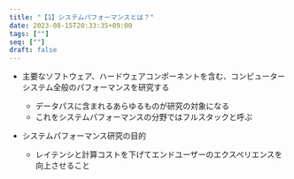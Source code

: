 ```yaml
---
title: "【1】システムパフォーマンスとは？"
date: 2023-08-15T20:33:35+09:00
tags: [""]
seq: [""]
draft: false
---
```


- 主要なソフトウェア、ハードウェアコンポーネントを含む、コンピューターシステム全般のパフォーマンスを研究する
  - データパスに含まれるあらゆるものが研究の対象になる
  - これをシステムパフォーマンスの分野ではフルスタックと呼ぶ

- システムパフォーマンス研究の目的
  - レイテンシと計算コストを下げてエンドユーザーのエクスペリエンスを向上させること
